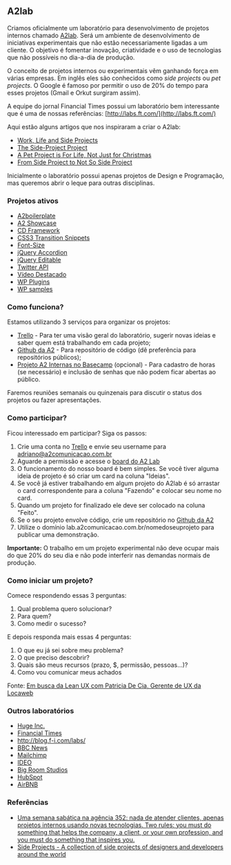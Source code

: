 ## A2lab

Criamos oficialmente um laboratório para desenvolvimento de projetos internos chamado [A2lab](http://lab.a2comunicacao.com.br/). Será um ambiente de desenvolvimento de iniciativas experimentais que não estão necessariamente ligadas a um cliente. O objetivo é fomentar inovação, criatividade e o uso de tecnologias que não possíveis no dia-a-dia de produção.

O conceito de projetos internos ou experimentais vêm ganhando força em várias empresas. Em inglês eles são conhecidos como _side projects_ ou _pet projects_. O Google é famoso por permitir o uso de 20% do tempo para esses projetos (Gmail e Orkut surgiram assim).

A equipe do jornal Financial Times possui um laboratório bem interessante que é uma de nossas referências: [http://labs.ft.com/](http://labs.ft.com/)

Aqui estão alguns artigos que nos inspiraram a criar o A2lab:
* [Work, Life and Side Projects](http://www.smashingmagazine.com/2012/06/19/work-life-and-side-projects/)
* [The Side-Project Project](http://sachagreif.com/the-side-project-project/)
* [A Pet Project is For Life, Not Just for Christmas](http://24ways.org/2009/a-pet-project-is-for-life-not-just-for-christmas/)
* [From Side Project to Not So Side Project](http://24ways.org/2011/from-side-project-to-not-so-side-project/)

Inicialmente o laboratório possui apenas projetos de Design e Programação, mas queremos abrir o leque para outras disciplinas. 

### Projetos ativos

* [A2boilerplate](https://github.com/a2comunicacao/metodologia/blob/master/a2lab/a2boilerplate.md)
* [A2 Showcase](https://gimmebar.com/loves/a2showcase)
* [CD Framework](http://lab.a2comunicacao.com.br/cdframework/) 
* [CSS3 Transition Snippets](http://raphaelfabeni.github.io/transitionSnippets/) 
* [Font-Size](https://github.com/airton/Font-Size) 
* [jQuery Accordion](http://raphaelfabeni.github.io/accordion/) 
* [jQuery Editable](http://lab.a2comunicacao.com.br/jquery-editable/)
* [Twitter API](http://lab.a2comunicacao.com.br/twitter-api/)
* [Vídeo Destacado](http://wordpress.org/plugins/video-destacado/)
* [WP Plugins](http://lab.a2comunicacao.com.br/wp-plugins/)
* [WP samples](http://raphaelfabeni.github.io/wp-samples/) 

### Como funciona?

Estamos utilizando 3 serviços para organizar os projetos:
* [Trello](https://trello.com/b/3nFSgLdh/a2lab) - Para ter uma visão geral do laboratório, sugerir novas ideias e saber quem está trabalhando em cada projeto;
* [Github da A2](https://github.com/a2comunicacao) - Para repositório de código (dê preferência para repositórios públicos);
* [Projeto A2 Internas no Basecamp](https://a2comunicacao.basecamphq.com/projects/6308130-a2internas/todo_lists) (opcional) - Para cadastro de horas (se necessário) e inclusão de senhas que não podem ficar abertas ao público.

Faremos reuniões semanais ou quinzenais para discutir o status dos projetos ou fazer apresentações.

### Como participar?

Ficou interessado em participar? Siga os passos:

1. Crie uma conta no [Trello](https://trello.com/) e envie seu username para adriano@a2comunicacao.com.br
2. Aguarde a permissão e acesse o [board do A2 Lab](https://trello.com/board/a2-lab/50b763fe20f2026f70008a50)
3. O funcionamento do nosso board é bem simples. Se você tiver alguma ideia de projeto é só criar um card na coluna "Ideias".
4. Se você já estiver trabalhando em algum projeto do A2lab é só arrastar o card correspondente para a coluna "Fazendo" e colocar seu nome no card. 
5. Quando um projeto for finalizado ele deve ser colocado na coluna "Feito".
6. Se o seu projeto envolve código, crie um repositório no [Github da A2](https://github.com/a2comunicacao)
7. Utilize o domínio lab.a2comunicacao.com.br/nomedoseuprojeto para publicar uma demonstração.

**Importante:** O trabalho em um projeto experimental não deve ocupar mais do que 20% do seu dia e não pode interferir nas demandas normais de produção.

### Como iniciar um projeto?

Comece respondendo essas 3 perguntas:

1. Qual problema quero solucionar?
2. Para quem?
3. Como medir o sucesso?

E depois responda mais essas 4 perguntas:

1. O que eu já sei sobre meu problema?
2. O que preciso descobrir?
3. Quais são meus recursos (prazo, $, permissão, pessoas...)?
4. Como vou comunicar meus achados

Fonte: [Em busca da Lean UX com Patricia De Cia, Gerente de UX da Locaweb](https://www.eventials.com/pt-br/locaweb/em-busca-da-lean-ux-ou-por-menos-entregaveis-e-mais-resultados-com-patricia-decia-gerente-de-ux-da-locaweb/)

### Outros laboratórios

* [Huge Inc.](http://www.hugeinc.com/about/labs)
* [Financial Times](http://labs.ft.com/)
* http://blog.f-i.com/labs/
* [BBC News](http://responsivenews.co.uk/)
* [Mailchimp](http://designlab.mailchimp.com/)
* [IDEO](http://labs.ideo.com/)
* [Big Room Studios](http://labs.bigroomstudios.com/)
* [HubSpot](http://dev.hubspot.com/)
* [AirBNB](http://nerds.airbnb.com/)

### Referências

* [Uma semana sabática na agência 352: nada de atender clientes, apenas projetos internos usando novas tecnologias. Two rules: you must do something that helps the company, a client, or your own profession, and you must do something that inspires you. ](http://www.352media.com/blog/the-race-to-352-one-week-15-projects/)
* [Side Projects - A collection of side projects of designers and developers around the world](http://sideprojects.web3canvas.com/)

